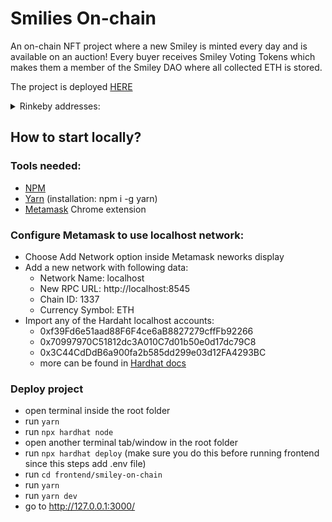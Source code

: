 # Smilies On-chain

An on-chain NFT project where a new Smiley is minted every day and is available on an auction! Every buyer receives Smiley Voting Tokens which makes them a member of the Smiley DAO where all collected ETH is stored. 

The project is deployed [HERE](https://earnest-naiad-422c27.netlify.app/)
<details>
  <summary>Rinkeby addresses:</summary>
- Smiley Auction: [0x25195989c1c09d5c1f98c6cbb44cb2faee3ddd59](https://rinkeby.etherscan.io/address/0x25195989c1c09d5c1f98c6cbb44cb2faee3ddd59#code)
- Smiley Governor: [0xc3616fc4deb35e272827fb1795f1a11bbe39a6bc](https://rinkeby.etherscan.io/address/0xc3616fc4deb35e272827fb1795f1a11bbe39a6bc#code)
- Smiley NFT: [0x6713537662e09fb4cefb1d14756e6997b873856b](https://rinkeby.etherscan.io/address/0x6713537662e09fb4cefb1d14756e6997b873856b#code)
- TimeLock: [0x6c20b37c5a101df60aa3ce8fdc02cdf9bbb3e85c](https://rinkeby.etherscan.io/address/0x6c20b37c5a101df60aa3ce8fdc02cdf9bbb3e85c#code)
- Smiley Voting Token: [0x1087ddab599c867c1cd1f9368090f39276bba89f](https://rinkeby.etherscan.io/address/0x1087ddab599c867c1cd1f9368090f39276bba89f#code)
- SmileyAttribute (Background): [0x1d8c89f24cf7c95072dad5387c0db7a7e2c68876](https://rinkeby.etherscan.io/address/0x1d8c89f24cf7c95072dad5387c0db7a7e2c68876#code)
- SmileyAttribute (Face): [0xd0f6fe2c16dc8b35151288da8bf7f34c153afec9](https://rinkeby.etherscan.io/address/0xd0f6fe2c16dc8b35151288da8bf7f34c153afec9#code) 
- SmileyAttribute (Eyes): [0xebabcc7355bafee5e708e34db670c3fec2ab24ac](https://rinkeby.etherscan.io/address/0xebabcc7355bafee5e708e34db670c3fec2ab24ac#code)
- SmileyAttribute (Mouth): [0xab79535b9841551a7da1f3ba9a8720155490723a](https://rinkeby.etherscan.io/address/0xab79535b9841551a7da1f3ba9a8720155490723a#code)
- SmileyAttribute (Moustache): [0xababf2dc71f66e4191f95f75272f50bfbf6c3cf5](https://rinkeby.etherscan.io/address/0xababf2dc71f66e4191f95f75272f50bfbf6c3cf5#code)
- SmileyAttribute (Hat): [0xa932f2f6d4c2366cc88e575b5ec47219e441754c](https://rinkeby.etherscan.io/address/0xa932f2f6d4c2366cc88e575b5ec47219e441754c#code)
</details>

## How to start locally?
### Tools needed:
- [NPM](https://nodejs.org/en/download/)
- [Yarn](https://classic.yarnpkg.com/lang/en/docs/install) (installation: npm i -g yarn)
- [Metamask](https://metamask.io/) Chrome extension
### Configure Metamask to use localhost network:
- Choose Add Network option inside Metamask neworks display
- Add a new network with following data:
  - Network Name: localhost
  - New RPC URL: http://localhost:8545
  - Chain ID: 1337
  - Currency Symbol: ETH 
- Import any of the Hardaht localhost accounts:
    - 0xf39Fd6e51aad88F6F4ce6aB8827279cffFb92266
    - 0x70997970C51812dc3A010C7d01b50e0d17dc79C8
    - 0x3C44CdDdB6a900fa2b585dd299e03d12FA4293BC
    - more can be found in [Hardhat docs](https://hardhat.org/getting-started)

### Deploy project
- open terminal inside the root folder
- run ```yarn```
- run ```npx hardhat node```
- open another terminal tab/window in the root folder
- run ```npx hardhat deploy``` (make sure you do this before running frontend since this steps add .env file)
- run ```cd frontend/smiley-on-chain```
- run ```yarn```
- run ```yarn dev```
- go to http://127.0.0.1:3000/
